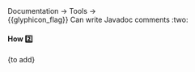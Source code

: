<div id="path">Documentation → Tools →</div>
<span id="outcomes">{{glyphicon_flag}} Can write Javadoc comments :two:</span>

<div id="title">

#### How :two:

</div>

<div id="body">

{to add}

</div>

<div id="extras">
</div>
